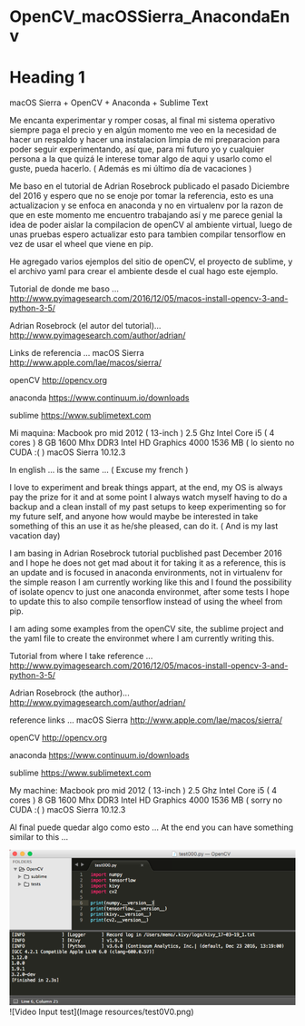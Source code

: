 # OpenCV_macOSSierra_AnacondaEnv

# Heading 1
macOS Sierra + OpenCV + Anaconda + Sublime Text 



Me encanta experimentar y romper cosas, al final mi sistema operativo siempre paga el precio y en algún momento me veo en la necesidad de hacer un respaldo y hacer una instalacion limpia de mi preparacion para poder seguir experimentando, así que, para mi futuro yo y cualquier persona a la que quizá le interese tomar algo de aqui y usarlo como el guste, pueda hacerlo. ( Además es mi último día de vacaciones ) 

Me baso en el tutorial de Adrian Rosebrock publicado el pasado Diciembre del 2016 y espero que no se enoje por tomar la referencia, esto es una actualizacion y se enfoca en anaconda y no en virtualenv por la razon de que en este momento me encuentro trabajando así y me parece genial la idea de poder aislar la compilacion de openCV al ambiente virtual, luego de unas pruebas espero actualizar esto para tambien compilar tensorflow en vez de usar el wheel que viene en pip.

He agregado varios ejemplos del sitio de openCV, el proyecto de sublime, y el archivo yaml para crear el ambiente desde el cual hago este ejemplo. 

Tutorial de donde me baso ...
http://www.pyimagesearch.com/2016/12/05/macos-install-opencv-3-and-python-3-5/

Adrian Rosebrock (el autor del tutorial)...
http://www.pyimagesearch.com/author/adrian/


Links de referencia ...
macOS Sierra
http://www.apple.com/lae/macos/sierra/

openCV
http://opencv.org

anaconda
https://www.continuum.io/downloads

sublime
https://www.sublimetext.com

Mi maquina:
Macbook pro mid 2012 ( 13-inch )
2.5 Ghz Intel Core i5 ( 4 cores )
8 GB 1600 Mhx DDR3
Intel HD Graphics 4000 1536 MB ( lo siento no CUDA :( )
macOS Sierra 10.12.3




In english ... is the same ... ( Excuse my french )

I love to experiment and break things appart, at the end, my OS is always pay the prize for it and at some point I always watch myself having to do a backup and a clean install of my past setups to keep experimenting so for my future self, and anyone how would maybe be interested in take something of this an use it as he/she pleased, can do it. ( And is my last vacation day)

I am basing in Adrian Rosebrock tutorial pucblished past December 2016 and I hope he does not get mad about it for taking it as a reference, this is an update and is focused in anaconda environments, not in virtualenv for the simple reason I am currently working like this and I found the possibility of isolate opencv to just one anaconda environmet, after some tests I hope to update this to also compile tensorflow instead of using the wheel from pip.

I am ading some examples from the openCV site, the sublime project and the yaml file to create the environmet where I am currently writing this.

Tutorial from where I take reference ...
http://www.pyimagesearch.com/2016/12/05/macos-install-opencv-3-and-python-3-5/

Adrian Rosebrock (the author)...
http://www.pyimagesearch.com/author/adrian/


reference links ...
macOS Sierra
http://www.apple.com/lae/macos/sierra/

openCV
http://opencv.org

anaconda
https://www.continuum.io/downloads

sublime
https://www.sublimetext.com

My machine:
Macbook pro mid 2012 ( 13-inch )
2.5 Ghz Intel Core i5 ( 4 cores )
8 GB 1600 Mhx DDR3
Intel HD Graphics 4000 1536 MB ( sorry no CUDA :( )
macOS Sierra 10.12.3


Al final puede quedar algo como esto ...
At the end you can have something similar to this ...


![Env test](resources/test000.png)
![Video Input test](Image resources/test0V0.png)  





















